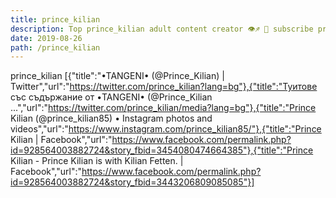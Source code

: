 ```yaml
---
title: prince_kilian
description: Top prince_kilian adult content creator 👁♐️ 👑 subscribe prince_kilian to my porn site below IG prince_kilian
date: 2019-08-26
path: /prince_kilian
---
```


prince_kilian
[{"title":"•TANGENI•   (@Prince_Kilian) | Twitter","url":"https://twitter.com/prince_kilian?lang=bg"},{"title":"Туитове със съдържание от •TANGENI•   (@Prince_Kilian ...","url":"https://twitter.com/prince_kilian/media?lang=bg"},{"title":"Prince Kilian (@prince_kilian85) • Instagram photos and videos","url":"https://www.instagram.com/prince_kilian85/"},{"title":"Prince Kilian | Facebook","url":"https://www.facebook.com/permalink.php?id=928564003882724&story_fbid=3454080474664385"},{"title":"Prince Kilian - Prince Kilian is with Kilian Fetten. | Facebook","url":"https://www.facebook.com/permalink.php?id=928564003882724&story_fbid=3443206809085085"}]


